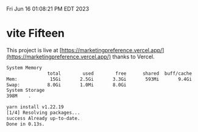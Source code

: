 Fri Jun 16 01:08:21 PM EDT 2023

# vite Fifteen


This project is live at [https://marketingpreference.vercel.app/](https://marketingpreference.vercel.app/) thanks to Vercel.

```bash
System Memory
               total        used        free      shared  buff/cache   available
Mem:            15Gi       2.5Gi       3.3Gi       593Mi       9.4Gi        11Gi
Swap:          8.0Gi       1.0Mi       8.0Gi
System Storage
398M	.
```
```bash
yarn install v1.22.19
[1/4] Resolving packages...
success Already up-to-date.
Done in 0.13s.
```
